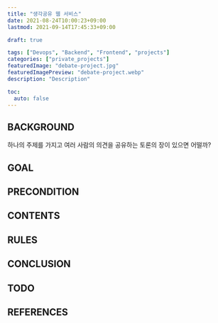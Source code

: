 ```yaml
---
title: "생각공유 웹 서비스"
date: 2021-08-24T10:00:23+09:00
lastmod: 2021-09-14T17:45:33+09:00

draft: true

tags: ["Devops", "Backend", "Frontend", "projects"]
categories: ["private_projects"]
featuredImage: "debate-project.jpg"
featuredImagePreview: "debate-project.webp"
description: "Description"

toc:
  auto: false
---
```


<!--more-->

## BACKGROUND

하나의 주제를 가지고 여러 사람의 의견을 공유하는 토론의 장이 있으면 어떨까?

## GOAL

## PRECONDITION

## CONTENTS

## RULES

## CONCLUSION

## TODO

## REFERENCES
